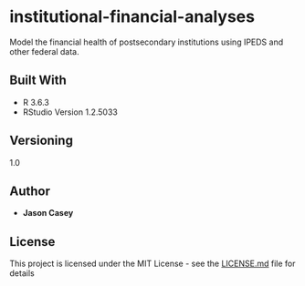 # institutional-financial-analyses

Model the financial health of postsecondary institutions using IPEDS and other federal data.

## Built With

* R 3.6.3
* RStudio Version 1.2.5033

## Versioning

1.0

## Author

* **Jason Casey**

## License

This project is licensed under the MIT License - see the [LICENSE.md](LICENSE.md) file for details

